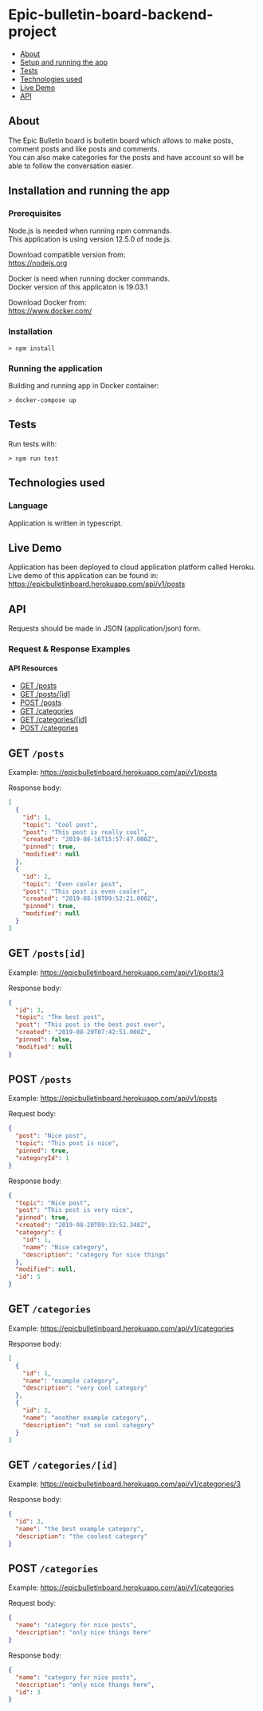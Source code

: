 # Epic-bulletin-board-backend-project

<!-- TOC depthFrom:1 depthTo:2 withLinks:1 updateOnSave:1 orderedList:0 -->

- [About](#about)
- [Setup and running the app](#Installation-and-running-the-app)
- [Tests](#Tests)
- [Technologies used](#technologies-used)
- [Live Demo](#Live-Demo)
- [API](#API)

<!-- /TOC -->

## About

The Epic Bulletin board is bulletin board which allows to make posts, comment posts and like posts and comments.  
You can also make categories for the posts and have account so will be able to follow the conversation easier.

## Installation and running the app

### Prerequisites

Node.js is needed when running npm commands.  
This application is using version 12.5.0 of node.js.

Download compatible version from:  
https://nodejs.org

Docker is need when running docker commands.  
Docker version of this applicaton is 19.03.1

Download Docker from:  
https://www.docker.com/

### Installation

`> npm install`

### Running the application

Building and running app in Docker container:

`> docker-compose up`

## Tests

Run tests with:

`> npm run test`

## Technologies used

### Language

Application is written in typescript.

## Live Demo

Application has been deployed to cloud application platform called Heroku.  
Live demo of this application can be found in:  
https://epicbulletinboard.herokuapp.com/api/v1/posts

## API

Requests should be made in JSON (application/json) form.

### Request & Response Examples

#### API Resources

- [GET /posts](#get-posts)
- [GET /posts/[id]](#get-postsid)
- [POST /posts](#post-posts)
- [GET /categories](#get-categories)
- [GET /categories/[id]](#get-categoriesid)
- [POST /categories](#post-categories)

## GET `/posts`

Example: https://epicbulletinboard.herokuapp.com/api/v1/posts

Response body:

```json
[
  {
    "id": 1,
    "topic": "Cool post",
    "post": "This post is really cool",
    "created": "2019-08-16T15:57:47.000Z",
    "pinned": true,
    "modified": null
  },
  {
    "id": 2,
    "topic": "Even cooler post",
    "post": "This post is even cooler",
    "created": "2019-08-19T09:52:21.000Z",
    "pinned": true,
    "modified": null
  }
]
```

## GET `/posts[id]`

Example: https://epicbulletinboard.herokuapp.com/api/v1/posts/3

Response body:

```json
{
  "id": 3,
  "topic": "The best post",
  "post": "This post is the best post ever",
  "created": "2019-08-29T07:42:51.000Z",
  "pinned": false,
  "modified": null
}
```

## POST `/posts`

Example: https://epicbulletinboard.herokuapp.com/api/v1/posts

Request body:

```json
{
  "post": "Nice post",
  "topic": "This post is nice",
  "pinned": true,
  "categoryId": 1
}
```

Response body:

```json
{
  "topic": "Nice post",
  "post": "This post is very nice",
  "pinned": true,
  "created": "2019-08-20T09:33:52.348Z",
  "category": {
    "id": 1,
    "name": "Nice category",
    "description": "category for nice things"
  },
  "modified": null,
  "id": 5
}
```

## GET `/categories`

Example: https://epicbulletinboard.herokuapp.com/api/v1/categories

Response body:

```json
[
  {
    "id": 1,
    "name": "example category",
    "description": "very cool category"
  },
  {
    "id": 2,
    "name": "another example category",
    "description": "not so cool category"
  }
]
```

## GET `/categories/[id]`

Example: https://epicbulletinboard.herokuapp.com/api/v1/categories/3

Response body:

```json
{
  "id": 3,
  "name": "the best example category",
  "description": "the coolest category"
}
```

## POST `/categories`

Example: https://epicbulletinboard.herokuapp.com/api/v1/categories

Request body:

```json
{
  "name": "category for nice posts",
  "description": "only nice things here"
}
```

Response body:

```json
{
  "name": "category for nice posts",
  "description": "only nice things here",
  "id": 3
}
```
